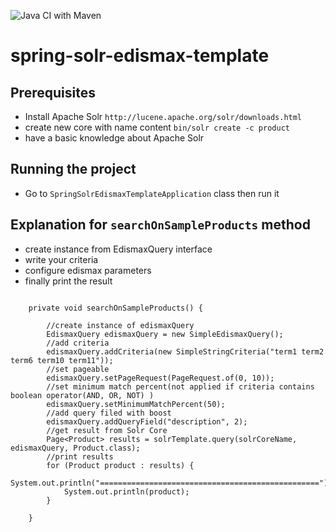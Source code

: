 ![Java CI with Maven](https://github.com/KmSYS/spring-solr-edismax-template/workflows/Java%20CI%20with%20Maven/badge.svg)

# spring-solr-edismax-template

## Prerequisites

* Install Apache Solr `http://lucene.apache.org/solr/downloads.html`
* create new core with name content `bin/solr create -c product`
* have a basic knowledge about Apache Solr 

## Running the project 
* Go to `SpringSolrEdismaxTemplateApplication` class then run it

## Explanation for  `searchOnSampleProducts` method

* create instance from EdismaxQuery interface
* write your criteria 
* configure edismax parameters 
* finally print the result 

```

    private void searchOnSampleProducts() {

        //create instance of edismaxQuery
        EdismaxQuery edismaxQuery = new SimpleEdismaxQuery();
        //add criteria
        edismaxQuery.addCriteria(new SimpleStringCriteria("term1 term2 term6 term10 term11"));
        //set pageable
        edismaxQuery.setPageRequest(PageRequest.of(0, 10));
        //set minimum match percent(not applied if criteria contains boolean operator(AND, OR, NOT) )
        edismaxQuery.setMinimumMatchPercent(50);
        //add query filed with boost
        edismaxQuery.addQueryField("description", 2);
        //get result from Solr Core
        Page<Product> results = solrTemplate.query(solrCoreName, edismaxQuery, Product.class);
        //print results
        for (Product product : results) {
            System.out.println("=================================================");
            System.out.println(product);
        }

    }


```
